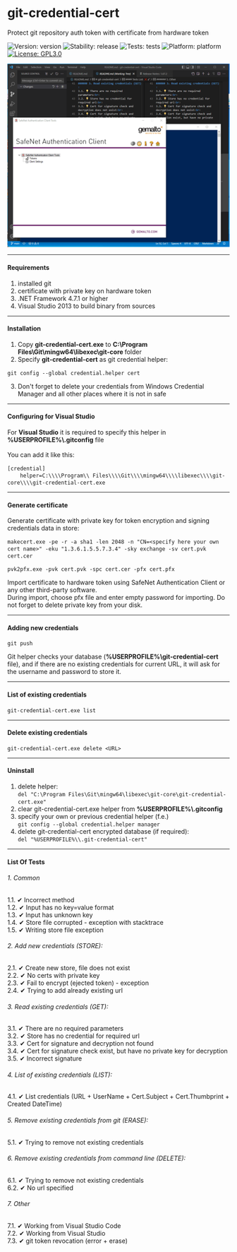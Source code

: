 # git-credential-cert
Protect git repository auth token with certificate from hardware token

![Version: version](https://img.shields.io/badge/version-1.0.0.5-success.svg)
![Stability: release](https://img.shields.io/badge/stability-release-success.svg)
![Tests: tests](https://img.shields.io/badge/tests-✔21|✘0-success.svg)
![Platform: platform](https://img.shields.io/badge/platform-win64-lightgray.svg)
[![License: GPL3.0](https://img.shields.io/badge/License-GPL3.0-blue.svg)](https://www.gnu.org/licenses/gpl-3.0.html)


![](https://github.com/mcfly722/git-credential-cert/blob/main/doc/howTo.gif)

------
#### Requirements
1. installed git
2. certificate with private key on hardware token
3. .NET Framework 4.7.1 or higher
4. Visual Studio 2013 to build binary from sources
------
#### Installation
1. Copy <b>git-credential-cert.exe</b> to <b>C:\Program Files\Git\mingw64\libexec\git-core </b> folder<br>
2. Specify <b>git-credential-cert</b> as git credential helper:
```
git config --global credential.helper cert
```
3. Don't forget to delete your credentials from Windows Credential Manager and all other places where it is not in safe<br>
------
#### Configuring for Visual Studio
For <b>Visual Studio</b> it is required to specify this helper in <b>%USERPROFILE%\\.gitconfig</b> file<br><br>
You can add it like this:<br>
```
[credential]
	helper=C:\\\\Program\\ Files\\\\Git\\\\mingw64\\\\libexec\\\\git-core\\\\git-credential-cert.exe
```

------
#### Generate certificate
Generate certificate with private key for token encryption and signing credentials data in store:
```
makecert.exe -pe -r -a sha1 -len 2048 -n "CN=<specify here your own cert name>" -eku "1.3.6.1.5.5.7.3.4" -sky exchange -sv cert.pvk cert.cer
```
```
pvk2pfx.exe -pvk cert.pvk -spc cert.cer -pfx cert.pfx
```
Import certificate to hardware token using SafeNet Authentication Client or any other third-party software.<br>
During import, choose pfx file and enter empty password for importing. Do not forget to delete private key from your disk.<br>

------
#### Adding new credentials
```
git push
```
Git helper checks your database (<b>%USERPROFILE%\\git-credential-cert</b> file), and if there are no existing credentials for current URL, it will ask for the username and password to store it.

------
#### List of existing credentials
```
git-credential-cert.exe list
```
------
#### Delete existing credentials
```
git-credential-cert.exe delete <URL>
```
------
#### Uninstall

1. delete helper:<br>```del "C:\Program Files\Git\mingw64\libexec\git-core\git-credential-cert.exe"```
2. clear git-credential-cert.exe helper from <b>%USERPROFILE%\\.gitconfig</b><br>
3. specify your own or previous credential helper (f.e.)<br>
```git config --global credential.helper manager```
4. delete git-credential-cert encrypted database (if required):<br>```del "%USERPROFILE%\\.git-credential-cert"```
------
#### List Of Tests

###### 1. Common
1.1. ✔ Incorrect method<br>
1.2. ✔ Input has no key=value format<br>
1.3. ✔ Input has unknown key<br>
1.4. ✔ Store file corrupted - exception with stacktrace<br>
1.5. ✔ Writing store file exception<br>

###### 2. Add new credentials (STORE):
2.1. ✔ Create new store, file does not exist<br>
2.2. ✔ No certs with private key<br>
2.3. ✔ Fail to encrypt (ejected token) - exception<br>
2.4. ✔ Trying to add already existing url<br>

###### 3. Read existing credentials (GET):
3.1. ✔ There are no required parameters<br>
3.2. ✔ Store has no credential for required url<br>
3.3. ✔ Cert for signature and decryption not found<br>
3.4. ✔ Cert for signature check exist, but have no private key for decryption<br>
3.5. ✔ Incorrect signature<br>

###### 4. List of existing credentials (LIST):
4.1. ✔ List credentials (URL + UserName + Cert.Subject + Cert.Thumbprint + Created DateTime)<br>

###### 5. Remove existing credentials from git (ERASE):
5.1. ✔ Trying to remove not existing credentials<br>

###### 6. Remove existing credentials from command line (DELETE):
6.1. ✔ Trying to remove not existing credentials<br>
6.2. ✔ No url specified<br>

###### 7. Other
7.1. ✔ Working from Visual Studio Code<br>
7.2. ✔ Working from Visual Studio<br>
7.3. ✔ git token revocation (error + erase)<br>
